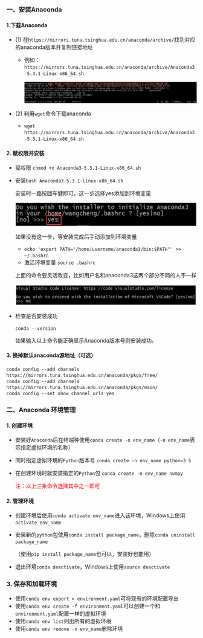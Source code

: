 ### 一、安装Anaconda​	

#### 1.下载Anaconda

- (1) 在`https://mirrors.tuna.tsinghua.edu.cn/anaconda/archive/`找到对应的anaconda版本并复制链接地址

  - 例如：`https://mirrors.tuna.tsinghua.edu.cn/anaconda/archive/Anaconda3-5.3.1-Linux-x86_64.sh`

    ![001](../Images/001.png)

- (2) 利用`wget`命令下载anaconda

  - `wget https://mirrors.tuna.tsinghua.edu.cn/anaconda/archive/Anaconda3-5.3.1-Linux-x86_64.sh`

#### 2.  赋权限并安装

- 赋权限 `chmod +x Anaconda3-5.3.1-Linux-x86_64.sh`

- 安装`bash Anaconda3-5.3.1-Linux-x86_64.sh`

  安装时一路按回车健即可，这一步选择yes添加到环境变量

  ![002](../Images/002.png)

  如果没有这一步，等安装完成后手动添加到环境变量

  - `echo 'export PATH="/home/userneme/anaconda3/bin:$PATH"' >> ~/.bashrc`
  - 激活环境变量 `source .bashrc`

  上面的命令要灵活改变，比如用户名和anaconda3这两个部分不同的人不一样

  ![003](../Images/003.png)

- 检查是否安装成功

  `conda --version`

  如果输入以上命令能正确显示Anaconda版本号则安装成功。

#### 3. 换掉默认anaconda源地址（可选）

```shell
conda config --add channels https://mirrors.tuna.tsinghua.edu.cn/anaconda/pkgs/free/
conda config --add channels https://mirrors.tuna.tsinghua.edu.cn/anaconda/pkgs/main/
conda config --set show_channel_urls yes
```

### 二、Anaconda 环境管理

#### 1. 创建环境

- 安装好`Anaconda`后在终端种使用`conda create -n env_name`（`-n env_name`表示指定虚拟环境的名称）

- 同时指定虚拟环境的`Python`版本号 `conda create -n env_name python=3.5`

- 在创建环境时就安装指定的`Python`包 `conda create -n env_name numpy`

  <font color = red>注：以上三条命令选择其中之一即可</font>

#### 2. 管理环境

- 创建环境后使用`conda activate env_name`进入该环境，Windows上使用`activate env_name`

- 安装新的`python`包使用`conda install package_name`，删除`conda uninstall package_name`

  （使用`pip install package_name`也可以，安装好也能用）

- 退出环境`conda deactivate`，Windows上使用`source deactivate`

### 3. 保存和加载环境

- 使用`conda env export > environment.yaml`可将现有的环境配置导出
- 使用`conda env create -f environment.yaml`可以创建一个和`environment.yaml`配置一样的虚拟环境
- 使用`conda env list`列出所有的虚拟环境
- 使用`conda env remove -n env_name`删除环境

